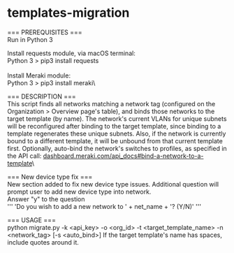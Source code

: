 # templates-migration

=== PREREQUISITES ===\
Run in Python 3

Install requests module, via macOS terminal:\
Python 3 > pip3 install requests\
\
Install Meraki module:\
Python 3 > pip3 install meraki\

=== DESCRIPTION ===\
This script finds all networks matching a network tag (configured on the Organization > Overview page's table), and binds those networks to the target template (by name). The network's current VLANs for unique subnets will be reconfigured after binding to the target template, since binding to a template regenerates these unique subnets. Also, if the network is currently bound to a different template, it will be unbound from that current template first.
Optionally, auto-bind the network's switches to profiles, as specified in the API call: [dashboard.meraki.com/api_docs#bind-a-network-to-a-template](https://dashboard.meraki.com/api_docs#bind-a-network-to-a-template)\

=== New device type fix ===\
New section added to fix new device type issues. Additional question will prompt user to add new device type into network.\
Answer "y" to the question \
'''
'Do you wish to add a new network to ' + net_name + '? (Y/N)'
'''

=== USAGE ===\
python migrate.py -k <api_key> -o <org_id> -t <target_template_name> -n <network_tag> [-s <auto_bind>]
If the target template's name has spaces, include quotes around it.
